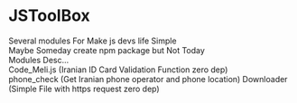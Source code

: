# JSToolBox  
Several modules For Make js devs life Simple  
Maybe Someday create npm package but Not Today  
Modules Desc...  
Code_Meli.js (Iranian ID Card Validation Function zero dep)  
phone_check (Get Iranian phone operator and phone location)
Downloader (Simple File with https request zero dep)